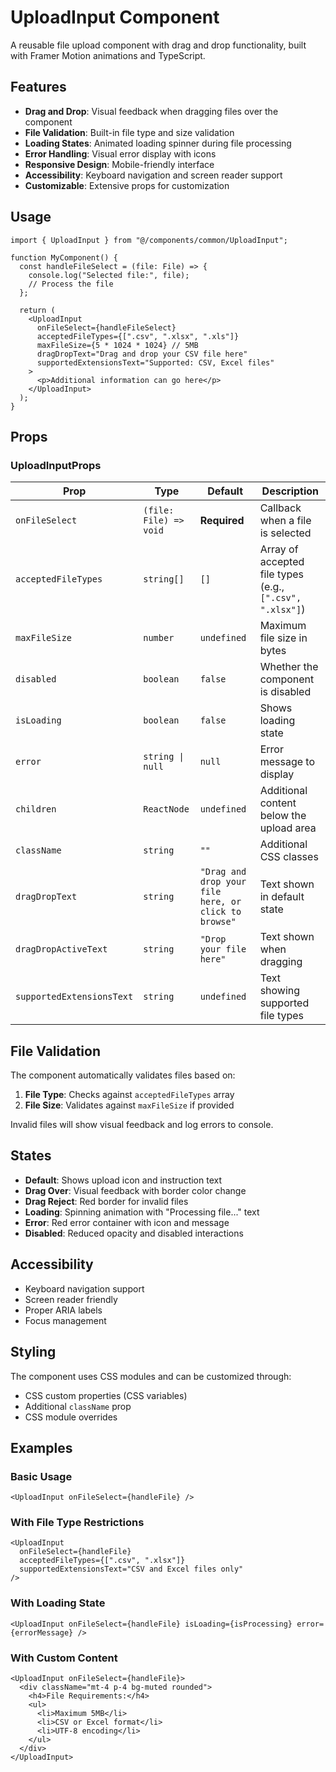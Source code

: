 # UploadInput Component

A reusable file upload component with drag and drop functionality, built with Framer Motion animations and TypeScript.

## Features

- **Drag and Drop**: Visual feedback when dragging files over the component
- **File Validation**: Built-in file type and size validation
- **Loading States**: Animated loading spinner during file processing
- **Error Handling**: Visual error display with icons
- **Responsive Design**: Mobile-friendly interface
- **Accessibility**: Keyboard navigation and screen reader support
- **Customizable**: Extensive props for customization

## Usage

```tsx
import { UploadInput } from "@/components/common/UploadInput";

function MyComponent() {
  const handleFileSelect = (file: File) => {
    console.log("Selected file:", file);
    // Process the file
  };

  return (
    <UploadInput
      onFileSelect={handleFileSelect}
      acceptedFileTypes={[".csv", ".xlsx", ".xls"]}
      maxFileSize={5 * 1024 * 1024} // 5MB
      dragDropText="Drag and drop your CSV file here"
      supportedExtensionsText="Supported: CSV, Excel files"
    >
      <p>Additional information can go here</p>
    </UploadInput>
  );
}
```

## Props

### UploadInputProps

| Prop                      | Type                   | Default                                              | Description                                              |
| ------------------------- | ---------------------- | ---------------------------------------------------- | -------------------------------------------------------- |
| `onFileSelect`            | `(file: File) => void` | **Required**                                         | Callback when a file is selected                         |
| `acceptedFileTypes`       | `string[]`             | `[]`                                                 | Array of accepted file types (e.g., `[".csv", ".xlsx"]`) |
| `maxFileSize`             | `number`               | `undefined`                                          | Maximum file size in bytes                               |
| `disabled`                | `boolean`              | `false`                                              | Whether the component is disabled                        |
| `isLoading`               | `boolean`              | `false`                                              | Shows loading state                                      |
| `error`                   | `string \| null`       | `null`                                               | Error message to display                                 |
| `children`                | `ReactNode`            | `undefined`                                          | Additional content below the upload area                 |
| `className`               | `string`               | `""`                                                 | Additional CSS classes                                   |
| `dragDropText`            | `string`               | `"Drag and drop your file here, or click to browse"` | Text shown in default state                              |
| `dragDropActiveText`      | `string`               | `"Drop your file here"`                              | Text shown when dragging                                 |
| `supportedExtensionsText` | `string`               | `undefined`                                          | Text showing supported file types                        |

## File Validation

The component automatically validates files based on:

1. **File Type**: Checks against `acceptedFileTypes` array
2. **File Size**: Validates against `maxFileSize` if provided

Invalid files will show visual feedback and log errors to console.

## States

- **Default**: Shows upload icon and instruction text
- **Drag Over**: Visual feedback with border color change
- **Drag Reject**: Red border for invalid files
- **Loading**: Spinning animation with "Processing file..." text
- **Error**: Red error container with icon and message
- **Disabled**: Reduced opacity and disabled interactions

## Accessibility

- Keyboard navigation support
- Screen reader friendly
- Proper ARIA labels
- Focus management

## Styling

The component uses CSS modules and can be customized through:

- CSS custom properties (CSS variables)
- Additional `className` prop
- CSS module overrides

## Examples

### Basic Usage

```tsx
<UploadInput onFileSelect={handleFile} />
```

### With File Type Restrictions

```tsx
<UploadInput
  onFileSelect={handleFile}
  acceptedFileTypes={[".csv", ".xlsx"]}
  supportedExtensionsText="CSV and Excel files only"
/>
```

### With Loading State

```tsx
<UploadInput onFileSelect={handleFile} isLoading={isProcessing} error={errorMessage} />
```

### With Custom Content

```tsx
<UploadInput onFileSelect={handleFile}>
  <div className="mt-4 p-4 bg-muted rounded">
    <h4>File Requirements:</h4>
    <ul>
      <li>Maximum 5MB</li>
      <li>CSV or Excel format</li>
      <li>UTF-8 encoding</li>
    </ul>
  </div>
</UploadInput>
```
